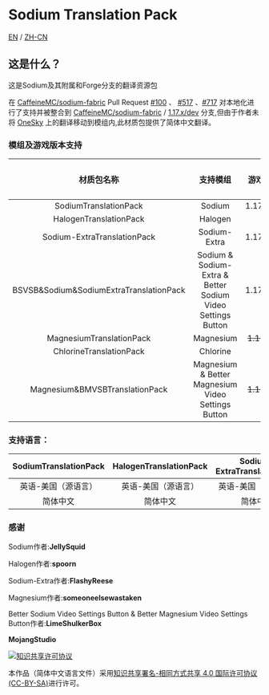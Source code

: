 # Sodium Translation Pack

[EN](https://github.com/TexBlock/SodiumTranslationPack/blob/master/README-EN.md) / [ZH-CN](https://gitee.com/TexTrue/SodiumTranslationPack/blob/master/README.md)
## 这是什么？

这是Sodium及其附属和Forge分支的翻译资源包

在 [CaffeineMC/sodium-fabric](https://github.com/CaffeineMC/sodium-fabric) Pull Request [#100](https://github.com/CaffeineMC/sodium-fabric/pull/100) 、 [#517](https://github.com/CaffeineMC/sodium-fabric/pull/517) 、[#717](https://github.com/CaffeineMC/sodium-fabric/pull/717) 对本地化进行了支持并被整合到 [CaffeineMC/sodium-fabric](https://github.com/CaffeineMC/sodium-fabric) / [1.17.x/dev](https://github.com/CaffeineMC/sodium-fabric/tree/1.17.x/dev) 分支,但由于作者未将 [OneSky](https://jellysquid.oneskyapp.com/collaboration/project?id=366422) 上的翻译移动到模组内,此材质包提供了简体中文翻译。

### 模组及游戏版本支持

|               材质包名称                |                          支持模组                           |   游戏版本支持   | 模组加载器 |
| :-------------------------------------: | :---------------------------------------------------------: | :--------------: | :--------: |
|          SodiumTranslationPack          |                           Sodium                            |  1.17.x&1.18.x   |   Fabric   |
|         HalogenTranslationPack          |                           Halogen                           |      1.16.x      |   Forge    |
|       Sodium-ExtraTranslationPack       |                        Sodium-Extra                         |  1.17.x&1.18.x   |   Fabric   |
| BSVSB&Sodium&SodiumExtraTranslationPack | Sodium & Sodium-Extra & Better Sodium Video Settings Button |  1.17.x&1.18.x   |   Fabric   |
|        MagnesiumTranslationPack         |                          Magnesium                          | ~~1.16.5~~1.18.x |   Forge    |
|         ChlorineTranslationPack         |                          Chlorine                           |      1.16.x      |   Forge    |
|     Magnesium&BMVSBTranslationPack      |     Magnesium & Better Magnesium Video Settings Button      | ~~1.16.5~~1.18.x |   Forge    |



### 支持语言：

| SodiumTranslationPack | HalogenTranslationPack | Sodium-ExtraTranslationPack | MagnesiumTranslationPack | ChlorineTranslationPack | BSVSB&Sodium&SodiumExtraTranslationPack | Magnesium&BMVSBTranslationPack |
| :-------------------: | :--------------------: | :-------------------------: | :----------------------: | :---------------------: | :-------------------------------------: | :----------------------------: |
|  英语-美国（源语言）  |  英语-美国（源语言）   |     英语-美国（源语言）     |   英语-美国（源语言）    |   英语-美国（源语言）   |           英语-美国（源语言）           |      英语-美国（源语言）       |
|       简体中文        |        简体中文        |          简体中文           |         简体中文         |        简体中文         |                简体中文                 |            简体中文            |




### 感谢

Sodium作者:**JellySquid**

Halogen作者:**spoorn**

Sodium-Extra作者:**FlashyReese**

Magnesium作者:**someoneelsewastaken**

Better Sodium Video Settings Button & Better Magnesium Video Settings Button作者:**LimeShulkerBox**

**MojangStudio**



<a rel="license" href="http://creativecommons.org/licenses/by-sa/4.0/"><img alt="知识共享许可协议" style="border-width:0" src="https://i.creativecommons.org/l/by-sa/4.0/88x31.png" /></a>

本作品（简体中文语言文件）采用<a rel="license" href="http://creativecommons.org/licenses/by-sa/4.0/">知识共享署名-相同方式共享 4.0 国际许可协议(CC-BY-SA)</a>进行许可。
